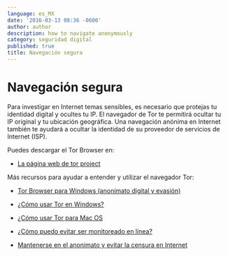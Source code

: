 ```yaml
---
language: es_MX
date: '2016-03-13 08:36 -0600'
author: author
description: how to navigate anonymously
category: seguridad digital
published: true
title: Navegación segura
---
```



# Navegación segura

Para investigar en Internet temas sensibles, es necesario  que protejas tu identidad digital y ocultes tu IP. El navegador de Tor te permitirá ocultar tu IP original y tu ubicación geográfica. Una navegación anónima en Internet también te ayudará a ocultar la identidad de su proveedor de servicios de Internet (ISP).

Puedes descargar el Tor Browser en:

- [La página web de tor project](https://www.torproject.org)

Más recursos para ayudar a entender y utilizar el navegador Tor:

- [Tor Browser para Windows (anonimato digital y evasión)](http://bit.ly/1oWFt0c)

- [¿Cómo usar Tor en Windows?](http://bit.ly/1Qt1ZDF)

- [¿Cómo usar Tor para Mac OS](Xhttp://bit.ly/1L4UqXR)

- [¿Cómo puedo evitar ser monitoreado en línea?](http://bit.ly/1PQDLaV)

- [Mantenerse en el anonimato y evitar la censura en Internet](http://bit.ly/1QUrRc9)
